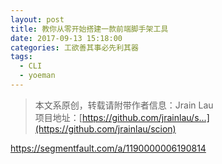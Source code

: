 ```yaml
---
layout: post
title: 教你从零开始搭建一款前端脚手架工具
date: 2017-09-13 15:18:00
categories: 工欲善其事必先利其器
tags:
  - CLI
  - yoeman
---
```


> 本文系原创，转载请附带作者信息：Jrain Lau  
> 项目地址：[](https://github.com/jrainlau/scion)[https://github.com/jrainlau/s...](https://github.com/jrainlau/scion)

https://segmentfault.com/a/1190000006190814
